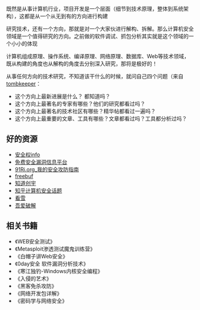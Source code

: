 既然是从事计算机行业，项目开发是一个层面（细节到技术原理，整体到系统架构），这都是从一个从无到有的方向进行构建

研究技术，还有一个方向，那就是对一个大家伙进行解构、拆解。那么计算机安全领域是一个值得研究的方向。之前做的软件调试、抓包分析其实就是这个领域的一个小小的体现

计算机组成原理、操作系统、编译原理、网络原理、数据库、Web等技术领域，既从构建的角度也从解构的角度去分别深入研究，那将是极好的！

从事任何方向的技术研究，不知道该干什么的时候，就问自己四个问题（来自[tombkeeper](https://www.zhihu.com/people/tombkeeper#hilightbadge)：

* 这个方向上最新进展是什么？ 都知道吗？
* 这个方向上最著名的专家有哪些？他们的研究都看过吗？
* 这个方向上最著名的技术社区有哪些？精华帖都看过一遍吗？
* 这个方向上最重要的文章、工具有哪些？文章都看过吗？工具都分析过吗？

## 好的资源

* [安全权info](http://www.anquanquan.info/)
* [免费安全漏洞信息平台](http://ssv.sebug.net/)
* [91Ri.org_我的安全攻防指南](http://www.91ri.org/)
* [freebuf](http://www.freebuf.com/)
* [知道创宇](http://blog.knownsec.com/)
* [知乎计算机安全话题](https://www.zhihu.com/topic/19680161/top-answers)
* [看雪](https://bbs.pediy.com/)
* [吾爱破解](https://www.52pojie.cn/)

## 相关书籍

* 《WEB安全测试》
* 《Metasploit渗透测试魔鬼训练营》
* 《白帽子讲Web安全》
* 《0day安全 软件漏洞分析技术》
* 《寒江独钓-Windows内核安全编程》
* 《入侵的艺术》
* 《黑客免杀攻防》
* 《网络开发包详解》
* 《密码学与网络安全》
